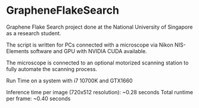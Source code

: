 # GrapheneFlakeSearch

Graphene Flake Search project done at the National University of Singapore as a research student.

The script is written for PCs connected with a microscope via Nikon NIS-Elements software and GPU with NVIDIA CUDA available.

The microscope is connected to an optional motorized scanning station to fully automate the scanning process.

Run Time on a system with i7 10700K and GTX1660

Inference time per image (720x512 resolution): ~0.28 seconds
Total runtime per frame: ~0.40 seconds
